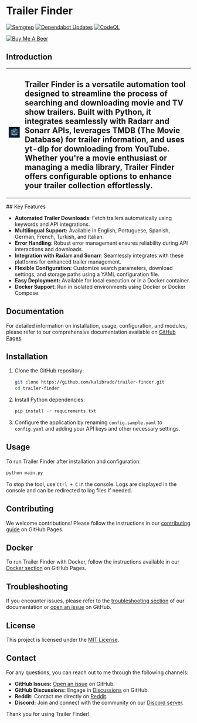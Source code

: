 # Trailer Finder

[![Semgrep](https://github.com/kalibrado/trailer-finder/actions/workflows/semgrep.yml/badge.svg)](https://github.com/kalibrado/trailer-finder/actions/workflows/semgrep.yml)
[![Dependabot Updates](https://github.com/kalibrado/trailer-finder/actions/workflows/dependabot/dependabot-updates/badge.svg)](https://github.com/kalibrado/trailer-finder/actions/workflows/dependabot/dependabot-updates)
[![CodeQL](https://github.com/kalibrado/trailer-finder/actions/workflows/github-code-scanning/codeql/badge.svg)](https://github.com/kalibrado/trailer-finder/actions/workflows/github-code-scanning/codeql)

[![Buy Me A Beer](https://www.buymeacoffee.com/assets/img/custom_images/orange_img.png)](https://www.buymeacoffee.com/leonardofod)

## Introduction

<table>
<tr>
<td><img src="docs/source/_static/logo.png" alt="Trailer Finder Logo" width="450px" /></td>
<td> <h2>Trailer Finder is a versatile automation tool designed to streamline the process of searching and downloading movie and TV show trailers. Built with Python, it integrates seamlessly with Radarr and Sonarr APIs, leverages TMDB (The Movie Database) for trailer information, and uses yt-dlp for downloading from YouTube. Whether you're a movie enthusiast or managing a media library, Trailer Finder offers configurable options to enhance your trailer collection effortlessly.</td>
</h2></tr>
</table>
## Key Features

- **Automated Trailer Downloads**: Fetch trailers automatically using keywords and API integrations.
- **Multilingual Support:** Available in English, Portuguese, Spanish, German, French, Turkish, and Italian.
- **Error Handling**: Robust error management ensures reliability during API interactions and downloads.
- **Integration with Radarr and Sonarr**: Seamlessly integrates with these platforms for enhanced trailer management.
- **Flexible Configuration:** Customize search parameters, download settings, and storage paths using a YAML configuration file.
- **Easy Deployment:** Available for local execution or in a Docker container.
- **Docker Support**: Run in isolated environments using Docker or Docker Compose.

## Documentation

For detailed information on installation, usage, configuration, and modules, please refer to our comprehensive documentation available on [GitHub Pages](https://kalibrado.github.io/trailer-finder/).

## Installation

1. Clone the GitHub repository:
   ```bash
   git clone https://github.com/kalibrado/trailer-finder.git
   cd trailer-finder
   ```

2. Install Python dependencies:
   ```bash
   pip install -r requirements.txt
   ```

3. Configure the application by renaming `config.sample.yaml` to `config.yaml` and adding your API keys and other necessary settings.

## Usage

To run Trailer Finder after installation and configuration:

```bash
python main.py
```

To stop the tool, use `Ctrl + C` in the console. Logs are displayed in the console and can be redirected to log files if needed.

## Contributing

We welcome contributions! Please follow the instructions in our [contributing guide](https://kalibrado.github.io/trailer-finder/general/contributing.html) on GitHub Pages.

## Docker

To run Trailer Finder with Docker, follow the instructions available in our [Docker section](https://kalibrado.github.io/trailer-finder/general/docker.html) on GitHub Pages.

## Troubleshooting

If you encounter issues, please refer to the [troubleshooting section](https://kalibrado.github.io/trailer-finder/general/troubleshooting.html) of our documentation or [open an issue](https://github.com/kalibrado/trailer-finder/issues) on GitHub.

## License

This project is licensed under the [MIT License](./LICENSE).

## Contact

For any questions, you can reach out to me through the following channels:

- **GitHub Issues:** [Open an issue](https://github.com/kalibrado/trailer-finder/issues) on GitHub.
- **GitHub Discussions:** Engage in [Discussions](https://github.com/kalibrado/trailer-finder/discussions) on GitHub.
- **Reddit:** Contact me directly on [Reddit](https://www.reddit.com/u/Normal_Bike6536).
- **Discord:** Join and connect with the community on our [Discord server](https://discord.gg/kFdNCbnm).


Thank you for using Trailer Finder!
